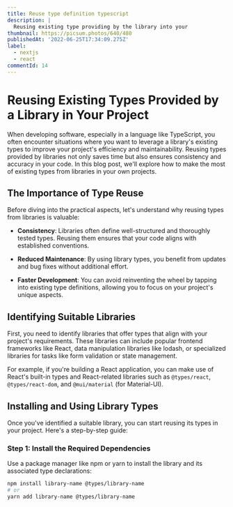 ```yaml
---
title: Reuse type definition typescript
description: |
  Reusing existing type providing by the library into your
thumbnail: https://picsum.photos/640/480
publishedAt: '2022-06-25T17:34:09.275Z'
label:
  - nextjs
  - react
commentId: 14
---
```


# Reusing Existing Types Provided by a Library in Your Project

When developing software, especially in a language like TypeScript, you often encounter situations where you want to leverage a library's existing types to improve your project's efficiency and maintainability. Reusing types provided by libraries not only saves time but also ensures consistency and accuracy in your code. In this blog post, we'll explore how to make the most of existing types from libraries in your own projects.

## The Importance of Type Reuse

Before diving into the practical aspects, let's understand why reusing types from libraries is valuable:

- **Consistency**: Libraries often define well-structured and thoroughly tested types. Reusing them ensures that your code aligns with established conventions.

- **Reduced Maintenance**: By using library types, you benefit from updates and bug fixes without additional effort.

- **Faster Development**: You can avoid reinventing the wheel by tapping into existing type definitions, allowing you to focus on your project's unique aspects.

## Identifying Suitable Libraries

First, you need to identify libraries that offer types that align with your project's requirements. These libraries can include popular frontend frameworks like React, data manipulation libraries like lodash, or specialized libraries for tasks like form validation or state management.

For example, if you're building a React application, you can make use of React's built-in types and React-related libraries such as `@types/react`, `@types/react-dom`, and `@mui/material` (for Material-UI).

## Installing and Using Library Types

Once you've identified a suitable library, you can start reusing its types in your project. Here's a step-by-step guide:

### Step 1: Install the Required Dependencies

Use a package manager like npm or yarn to install the library and its associated type declarations:

```bash
npm install library-name @types/library-name
# or
yarn add library-name @types/library-name
```
